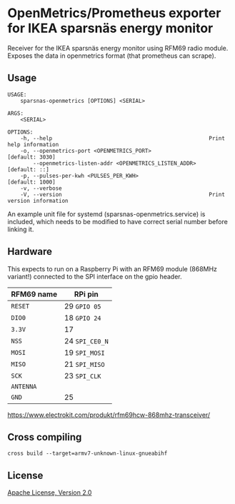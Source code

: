 OpenMetrics/Prometheus exporter for IKEA sparsnäs energy monitor
================================================================

Receiver for the IKEA sparsnäs energy monitor using RFM69 radio
module. Exposes the data in openmetrics format (that prometheus can
scrape).

Usage
-----

```
USAGE:
    sparsnas-openmetrics [OPTIONS] <SERIAL>

ARGS:
    <SERIAL>

OPTIONS:
    -h, --help                                                 Print help information
    -o, --openmetrics-port <OPENMETRICS_PORT>                  [default: 3030]
        --openmetrics-listen-addr <OPENMETRICS_LISTEN_ADDR>    [default: ::]
    -p, --pulses-per-kwh <PULSES_PER_KWH>                      [default: 1000]
    -v, --verbose
    -V, --version                                              Print version information
```

An example unit file for systemd (sparsnas-openmetrics.service) is
included, which needs to be modified to have correct serial number
before linking it.

Hardware
--------

This expects to run on a Raspberry Pi with an RFM69 module (868MHz
variant!) connected to the SPI interface on the gpio header.


| RFM69 name | RPi pin         |
|------------|-----------------|
| `RESET`    | 29  `GPIO 05`   |
| `DIO0`     | 18  `GPIO 24`   |
| `3.3V`     | 17              |
| `NSS`      | 24  `SPI_CE0_N` |
| `MOSI`     | 19  `SPI_MOSI`  |
| `MISO`     | 21  `SPI_MISO`  |
| `SCK`      | 23  `SPI_CLK`   |
| `ANTENNA`  |                 |
| `GND`      | 25              |



https://www.electrokit.com/produkt/rfm69hcw-868mhz-transceiver/


Cross compiling
---------------

`cross build --target=armv7-unknown-linux-gnueabihf`


License
-------

[Apache License, Version 2.0](COPYING)
